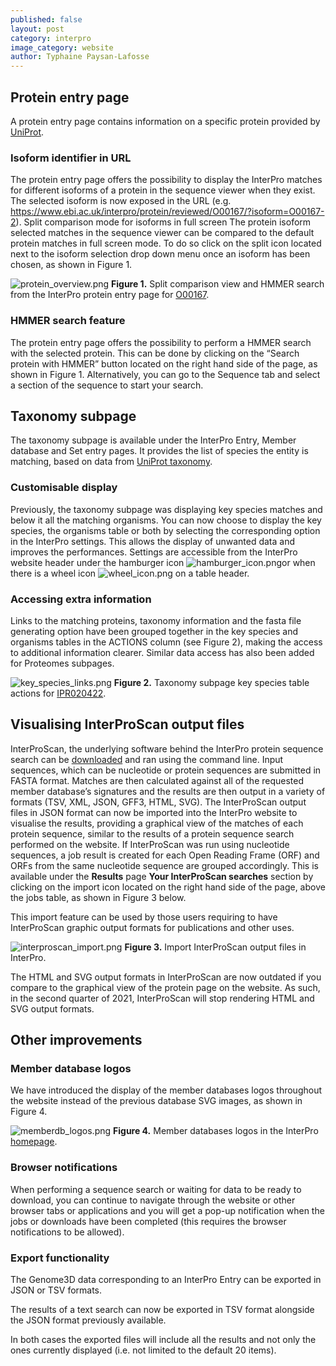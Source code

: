 ```yaml
---
published: false
layout: post
category: interpro
image_category: website
author: Typhaine Paysan-Lafosse
---
```

## Protein entry page
A protein entry page contains information on a specific protein provided by [UniProt](https://www.uniprot.org/).

### Isoform identifier in URL
The protein entry page offers the possibility to display the InterPro matches for different isoforms of a protein in the sequence viewer when they exist. The selected isoform is now exposed in the URL (e.g. https://www.ebi.ac.uk/interpro/protein/reviewed/O00167/?isoform=O00167-2).
Split comparison mode for isoforms in full screen
The protein isoform selected matches in the sequence viewer can be compared to the default protein matches in full screen mode. To do so click on the split icon located next to the isoform selection drop down menu once an isoform has been chosen, as shown in Figure 1.

![protein_overview.png]({{site.baseurl}}/assets/media/images/posts/protein_overview.png)
**Figure 1.** Split comparison view and HMMER search from the InterPro protein entry page for [O00167](https://www.ebi.ac.uk/interpro/protein/reviewed/O00167/).

### HMMER search feature
The protein entry page offers the possibility to perform a HMMER search with the selected protein. This can be done by clicking on the “Search protein with HMMER” button located on the right hand side of the page, as shown in Figure 1.
Alternatively, you can go to the Sequence tab and select a section of the sequence to start your search.

## Taxonomy subpage
The taxonomy subpage is available under the InterPro Entry, Member database and Set entry pages. It provides the list of species the entity is matching, based on data from [UniProt taxonomy](https://www.uniprot.org/help/taxonomy).

### Customisable display
Previously, the taxonomy subpage was displaying key species matches and below it all the matching organisms. You can now choose to display the key species, the organisms table or both by selecting the corresponding option in the InterPro settings. This allows the display of unwanted data and improves the performances.
Settings are accessible from the InterPro website header under the hamburger icon ![hamburger_icon.png]({{site.baseurl}}/assets/media/images/posts/hamburger_icon.png)or when there is a wheel icon ![wheel_icon.png]({{site.baseurl}}/assets/media/images/posts/wheel_icon.png) on a table header.

### Accessing extra information
Links to the matching proteins, taxonomy information and the fasta file generating option have been grouped together in the key species and organisms tables in the ACTIONS column (see Figure 2), making the access to additional information clearer. 
Similar data access has also been added for Proteomes subpages.

![key_species_links.png]({{site.baseurl}}/assets/media/images/posts/key_species_links.png)
**Figure 2.** Taxonomy subpage key species table actions for [IPR020422](https://www.ebi.ac.uk/interpro/entry/InterPro/IPR020422/taxonomy/uniprot/).

## Visualising InterProScan output files 
InterProScan, the underlying software behind the InterPro protein sequence search can be [downloaded](https://www.ebi.ac.uk/interpro/about/interproscan/) and ran using the command line. Input sequences, which can be nucleotide or protein sequences are submitted in FASTA format. Matches are then calculated against all of the requested member database’s signatures and the results are then output in a variety of formats (TSV, XML, JSON, GFF3, HTML, SVG). 
The InterProScan output files in JSON format can now be imported into the InterPro website to visualise the results, providing a graphical view of the matches of each protein sequence, similar to the results of a protein sequence search performed on the website. If InterProScan was run using nucleotide sequences, a job result is created for each Open Reading Frame (ORF) and ORFs from the same nucleotide sequence are grouped accordingly. This is available under the **Results** page **Your InterProScan searches** section by clicking on the import icon located on the right hand side of the page, above the jobs table, as shown in Figure 3 below.

This import feature can be used by those users requiring to have InterProScan graphic output formats for publications and other uses.

![interproscan_import.png]({{site.baseurl}}/assets/media/images/posts/interproscan_import.png)
**Figure 3.** Import InterProScan output files in InterPro.

The HTML and SVG output formats in InterProScan are now outdated if you compare to the graphical view of the protein page on the website. As such, in the second quarter of 2021, InterProScan will stop rendering HTML and SVG output formats. 

## Other improvements
### Member database logos
We have introduced the display of the member databases logos throughout the website instead of the previous database SVG images, as shown in Figure 4.

![memberdb_logos.png]({{site.baseurl}}/assets/media/images/posts/memberdb_logos.png)
**Figure 4.** Member databases logos in the InterPro [homepage](https://www.ebi.ac.uk/interpro/).

### Browser notifications
When performing a sequence search or waiting for data to be ready to download, you can continue to navigate through the website or other browser tabs or applications and you will get a pop-up notification when the jobs or downloads have been completed (this requires the browser notifications to be allowed).

### Export functionality
The Genome3D data corresponding to an InterPro Entry can be exported in JSON or TSV formats. 

The results of a text search can now be exported in TSV format alongside the JSON format previously available.

In both cases the exported files will include all the results and not only the ones currently displayed (i.e. not limited to the default 20 items).
